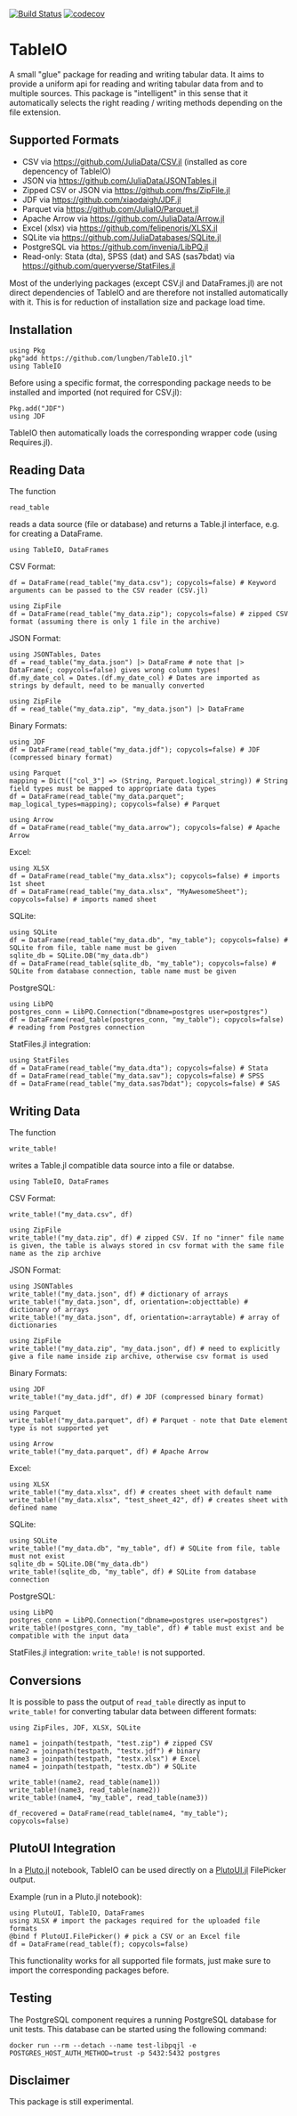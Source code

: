 [![Build Status](https://travis-ci.com/lungben/TableIO.jl.svg?branch=master)](https://travis-ci.com/lungben/TableIO.jl)
[![codecov](https://codecov.io/gh/lungben/TableIO.jl/branch/master/graph/badge.svg)](https://codecov.io/gh/lungben/TableIO.jl)

# TableIO

A small "glue" package for reading and writing tabular data. It aims to provide a uniform api for reading and writing tabular data from and to multiple sources.
This package is "intelligent" in this sense that it automatically selects the right reading / writing methods depending on the file extension.

## Supported Formats

* CSV via https://github.com/JuliaData/CSV.jl (installed as core depencency of TableIO)
* JSON via https://github.com/JuliaData/JSONTables.jl
* Zipped CSV or JSON via https://github.com/fhs/ZipFile.jl
* JDF via https://github.com/xiaodaigh/JDF.jl
* Parquet via https://github.com/JuliaIO/Parquet.jl
* Apache Arrow via https://github.com/JuliaData/Arrow.jl
* Excel (xlsx) via https://github.com/felipenoris/XLSX.jl
* SQLite via https://github.com/JuliaDatabases/SQLite.jl
* PostgreSQL via https://github.com/invenia/LibPQ.jl
* Read-only: Stata (dta), SPSS (dat) and SAS (sas7bdat) via https://github.com/queryverse/StatFiles.jl

Most of the underlying packages (except CSV.jl and DataFrames.jl) are not direct dependencies of TableIO and are therefore not installed automatically with it.
This is for reduction of installation size and package load time.

## Installation

    using Pkg
    pkg"add https://github.com/lungben/TableIO.jl"
    using TableIO

Before using a specific format, the corresponding package needs to be installed and imported (not required for CSV.jl):

    Pkg.add("JDF")
    using JDF

TableIO then automatically loads the corresponding wrapper code (using Requires.jl).

## Reading Data

The function

    read_table

reads a data source (file or database) and returns a Table.jl interface, e.g. for creating a DataFrame.

    using TableIO, DataFrames

CSV Format:

    df = DataFrame(read_table("my_data.csv"); copycols=false) # Keyword arguments can be passed to the CSV reader (CSV.jl)

    using ZipFile
    df = DataFrame(read_table("my_data.zip"); copycols=false) # zipped CSV format (assuming there is only 1 file in the archive)

JSON Format:

    using JSONTables, Dates
    df = read_table("my_data.json") |> DataFrame # note that |> DataFrame(; copycols=false) gives wrong column types!
    df.my_date_col = Dates.(df.my_date_col) # Dates are imported as strings by default, need to be manually converted

    using ZipFile
    df = read_table("my_data.zip", "my_data.json") |> DataFrame

Binary Formats:

    using JDF
    df = DataFrame(read_table("my_data.jdf"); copycols=false) # JDF (compressed binary format)

    using Parquet
    mapping = Dict(["col_3"] => (String, Parquet.logical_string)) # String field types must be mapped to appropriate data types
    df = DataFrame(read_table("my_data.parquet"; map_logical_types=mapping); copycols=false) # Parquet

    using Arrow
    df = DataFrame(read_table("my_data.arrow"); copycols=false) # Apache Arrow

Excel:

    using XLSX
    df = DataFrame(read_table("my_data.xlsx"); copycols=false) # imports 1st sheet
    df = DataFrame(read_table("my_data.xlsx", "MyAwesomeSheet"); copycols=false) # imports named sheet

SQLite:

    using SQLite
    df = DataFrame(read_table("my_data.db", "my_table"); copycols=false) # SQLite from file, table name must be given
    sqlite_db = SQLite.DB("my_data.db")
    df = DataFrame(read_table(sqlite_db, "my_table"); copycols=false) # SQLite from database connection, table name must be given

PostgreSQL:

    using LibPQ
    postgres_conn = LibPQ.Connection("dbname=postgres user=postgres")
    df = DataFrame(read_table(postgres_conn, "my_table"); copycols=false) # reading from Postgres connection

StatFiles.jl integration:

    using StatFiles
    df = DataFrame(read_table("my_data.dta"); copycols=false) # Stata
    df = DataFrame(read_table("my_data.sav"); copycols=false) # SPSS
    df = DataFrame(read_table("my_data.sas7bdat"); copycols=false) # SAS

## Writing Data

The function

    write_table!

writes a Table.jl compatible data source into a file or databse.

    using TableIO, DataFrames

CSV Format:

    write_table!("my_data.csv", df)

    using ZipFile
    write_table!("my_data.zip", df) # zipped CSV. If no "inner" file name is given, the table is always stored in csv format with the same file name as the zip archive

JSON Format:

    using JSONTables
    write_table!("my_data.json", df) # dictionary of arrays
    write_table!("my_data.json", df, orientation=:objecttable) # dictionary of arrays
    write_table!("my_data.json", df, orientation=:arraytable) # array of dictionaries

    using ZipFile
    write_table!("my_data.zip", "my_data.json", df) # need to explicitly give a file name inside zip archive, otherwise csv format is used

Binary Formats:

    using JDF
    write_table!("my_data.jdf", df) # JDF (compressed binary format)

    using Parquet
    write_table!("my_data.parquet", df) # Parquet - note that Date element type is not supported yet

    using Arrow
    write_table!("my_data.parquet", df) # Apache Arrow

Excel:

    using XLSX
    write_table!("my_data.xlsx", df) # creates sheet with default name
    write_table!("my_data.xlsx", "test_sheet_42", df) # creates sheet with defined name

SQLite:

    using SQLite
    write_table!("my_data.db", "my_table", df) # SQLite from file, table must not exist
    sqlite_db = SQLite.DB("my_data.db")
    write_table!(sqlite_db, "my_table", df) # SQLite from database connection

PostgreSQL:

    using LibPQ
    postgres_conn = LibPQ.Connection("dbname=postgres user=postgres")
    write_table!(postgres_conn, "my_table", df) # table must exist and be compatible with the input data

StatFiles.jl integration: `write_table!` is not supported.

## Conversions

It is possible to pass the output of `read_table` directly as input to `write_table!` for converting tabular data between different formats:

    using ZipFiles, JDF, XLSX, SQLite

    name1 = joinpath(testpath, "test.zip") # zipped CSV
    name2 = joinpath(testpath, "testx.jdf") # binary
    name3 = joinpath(testpath, "testx.xlsx") # Excel
    name4 = joinpath(testpath, "testx.db") # SQLite

    write_table!(name2, read_table(name1))
    write_table!(name3, read_table(name2))
    write_table!(name4, "my_table", read_table(name3))

    df_recovered = DataFrame(read_table(name4, "my_table"); copycols=false)

## PlutoUI Integration

In a [Pluto.jl](https://github.com/fonsp/Pluto.jl) notebook, TableIO can be used directly on a [PlutoUI.jl](https://github.com/fonsp/PlutoUI.jl) FilePicker output.

Example (run in a Pluto.jl notebook):

    using PlutoUI, TableIO, DataFrames
    using XLSX # import the packages required for the uploaded file formats
    @bind f PlutoUI.FilePicker() # pick a CSV or an Excel file
    df = DataFrame(read_table(f); copycols=false)

This functionality works for all supported file formats, just make sure to import the corresponding packages before.

## Testing

The PostgreSQL component requires a running PostgreSQL database for unit tests. This database can be started using the following command:

`docker run --rm --detach --name test-libpqjl -e POSTGRES_HOST_AUTH_METHOD=trust -p 5432:5432 postgres`

## Disclaimer

This package is still experimental.
